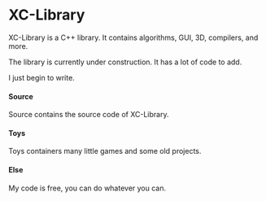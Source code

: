 # XC-Library
XC-Library is a C++ library. It contains algorithms, GUI, 3D, compilers, and more.

The library is currently under construction. It has a lot of code to add.

I just begin to write.

#### Source
Source contains the source code of XC-Library.

#### Toys
Toys containers many little games and some old projects.

#### Else
My code is free, you can do whatever you can.
